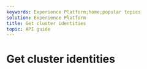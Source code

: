 ```yaml
---
keywords: Experience Platform;home;popular topics
solution: Experience Platform
title: Get cluster identities
topic: API guide
---
```


# Get cluster identities